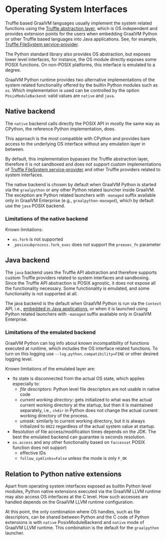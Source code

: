 # Operating System Interfaces

Truffle based GraalVM languages usually implement the system related
functions using the [Truffle abstraction layer](https://www.graalvm.org/graalvm-as-a-platform/language-implementation-framework/), which is OS independent
and provides extension points for the users when embedding GraalVM Python
or other Truffle based languages into Java applications. See, for example,
[Truffle FileSystem service-provider](https://www.graalvm.org/truffle/javadoc/org/graalvm/polyglot/io/FileSystem.html).

The Python standard library also provides OS abstraction, but exposes lower level interfaces,
for instance, the OS module directly exposes some POSIX functions. On non-POSIX platforms,
this interface is emulated to a degree.

GraalVM Python runtime provides two alternative implementations of the system related
functionality offered by the builtin Python modules such as `os`.
Which implementation is used can be controlled by the option `PosixModuleBackend`:
valid values are `native` and `java`.

## Native backend

The `native` backend calls directly the POSIX API in mostly the same way
as CPython, the reference Python implementation, does.

This approach is the most compatible with CPython and provides bare access
to the underlying OS interface without any emulation layer in between.

By default, this implementation bypasses the Truffle abstraction layer,
therefore it is not sandboxed and does not support custom implementations
of [Truffle FileSystem service-provider](https://www.graalvm.org/truffle/javadoc/org/graalvm/polyglot/io/FileSystem.html)
and other Truffle providers related to system interfaces.

The native backend is chosen by default when GraalVM Python
is started via the `graalpython` or any other Python related
launcher inside GraalVM. The exception are Python related launchers
with `-managed` suffix available only in GraalVM Enterprise
(e.g., `graalpython-managed`), which by default use the `java` POSIX backend.

### Limitations of the native backend

Known limitations:

* `os.fork` is not supported
* `_posixsubprocess.fork_exec` does not support the `preexec_fn` parameter

## Java backend

The `java` backend uses the Truffle API abstraction and therefore supports
custom Truffle providers related to system interfaces and sandboxing.
Since the Truffle API abstraction is POSIX agnostic, it does not expose
all the functionality necessary. Some functionality is emulated, and some
functionality is not supported at all.

The java backend is the default when GraalVM Python is run via
the `Context` API, i.e., [embedded in Java applications](https://www.graalvm.org/reference-manual/embed-languages), or when it is launched using Python related launchers
with `-managed` suffix available only in GraalVM Enterprise.

### Limitations of the emulated backend

GraalVM Python can log info about known incompatibility of functions executed at runtime,
which includes the OS interface related functions. To turn on this logging use
`--log.python.compatibility=FINE` or other desired logging level.

Known limitations of the emulated layer are:

* Its state is disconnected from the actual OS state, which applies especially to:
  * *file descriptors*: Python level file descriptors are not usable in native code
  * *current working directory*: gets initialized to what was the actual current working
    directory at the startup, but then it is maintained separately, i.e., `chdir` in Python
    does not change the actual current working directory of the process.
  * *umask*: similarly to current working directory, but it is always initialized
    to `0022` regardless of the actual system value at startup.
* Resolution of file access/modification times depends on the JDK.
  The best the emulated backend can guarantee is seconds resolution.
* `os.access` and any other functionality based on `faccessat` POSIX function does not support:
  * effective IDs
  * `follow_symlinks=False` unless the mode is only `F_OK`

## Relation to Python native extensions

Apart from operating system interfaces exposed as builtin Python level modules,
Python native extensions executed via the GraalVM LLVM runtime may also access
OS interfaces at the C level. How such accesses are handled depends on the
GraalVM LLVM runtime configuration.

At this point, the only combination where OS handles, such as file descriptors,
can be shared between Python and the C code of Python extensions is with
`native` PosixModuleBackend and `native` mode of GraalVM LLVM runtime.
This combination is the default for the `graalpython` launcher.